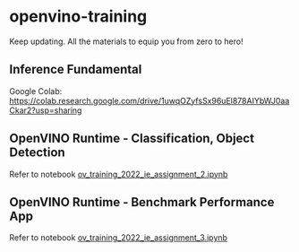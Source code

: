 # openvino-training
Keep updating. All the materials to equip you from zero to hero!

## Inference Fundamental

Google Colab: https://colab.research.google.com/drive/1uwqOZyfsSx96uEl878AIYbWJ0aaCkar2?usp=sharing

## OpenVINO Runtime - Classification, Object Detection

Refer to notebook [ov_training_2022_ie_assignment_2.ipynb](https://github.com/jonathanyeh0723/openvino-training/blob/main/ov_training_2022_ie_assignment_2.ipynb)

## OpenVINO Runtime - Benchmark Performance App

Refer to notebook [ov_training_2022_ie_assignment_3.ipynb]()
